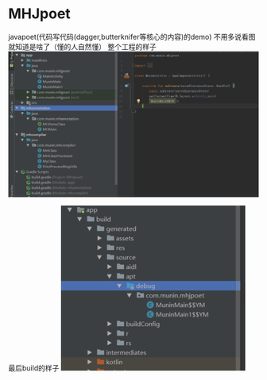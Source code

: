 # MHJpoet
javapoet(代码写代码(dagger,butterknifer等核心的内容)的demo)
不用多说看图就知道是啥了（懂的人自然懂）
整个工程的样子
![image](https://github.com/Muin613/MHJpoet/blob/master/app/src/main/res/drawable/poet.png) 

最后build的样子
![image](https://github.com/Muin613/MHJpoet/blob/master/app/src/main/res/drawable/javapoet.png) 
